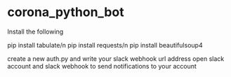 # corona_python_bot

Install the following

pip install tabulate/n
pip install requests/n
pip install beautifulsoup4

create a new auth.py and write your slack webhook url address
open slack account and slack webhook  to send notifications to your account 

